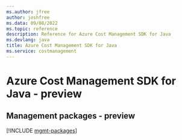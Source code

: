 ```yaml
---
ms.author: jfree
author: joshfree
ms.data: 09/08/2022
ms.topic: reference
description: Reference for Azure Cost Management SDK for Java
ms.devlang: java
title: Azure Cost Management SDK for Java
ms.service: costmanagement
---
```

# Azure Cost Management SDK for Java - preview

## Management packages - preview
[!INCLUDE [mgmt-packages](cost-management-mgmt-index.md)]